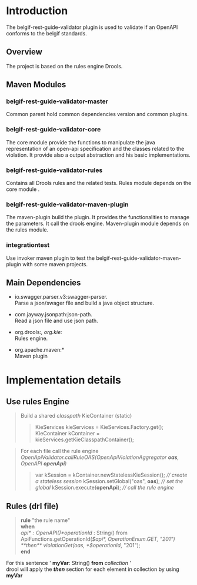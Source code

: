# Introduction

The belgif-rest-guide-validator plugin is used to validate if an OpenAPI conforms to the belgif standards.

## Overview

The project is based on the rules engine Drools.

## Maven Modules

### belgif-rest-guide-validator-master
Common parent hold common dependencies version and common plugins.

### belgif-rest-guide-validator-core

The core module provide the functions to manipulate the java representation of an open-api specification and the classes related to the violation.
It provide also a output abstraction and his basic implementations.

### belgif-rest-guide-validator-rules

Contains all Drools rules and the related tests.
Rules module depends on the core module .

### belgif-rest-guide-validator-maven-plugin

The maven-plugin build the plugin. It provides the functionalities to manage the parameters.
It call the drools engine.
Maven-plugin module depends on the rules module.

### integrationtest

Use invoker maven plugin to test the belgif-rest-guide-validator-maven-plugin with some maven projects.

## Main Dependencies

* io.swagger.parser.v3:swagger-parser.  
Parse a json/swager file and build a java object structure.

* com.jayway.jsonpath:json-path.  
Read a json file and use json path.

* org.drools:*, org.kie:*  
Rules engine.

* org.apache.maven:*  
Maven plugin

# Implementation details

## Use rules Engine
 
> Build a shared *classpath* KieContainer (static)
>> KieServices kieServices = KieServices.Factory.get();  
>> KieContainer kContainer = kieServices.getKieClasspathContainer();  

> For each file call the rule engine   
> *OpenApiValidator.callRuleOAS(*OpenApiViolationAggregator* **oas**, *OpenAPI* **openApi**)*
>> var kSession = kContainer.newStatelessKieSession();  *// create a stateless session*
>> kSession.setGlobal("oas", **oas**);  *// set the global*
>> kSession.execute(**openApi**);  *// call the rule engine*

## Rules (drl file)
> **rule** "the rule name"   
> **when**  
> *$api* : OpenAPI()  
> *$operationId* : String() from ApiFunctions.getOperationId(*$api*, OperationEnum.GET, "201")  
> **then**  
> violationGet(oas, *$operationId*, "201");  
> **end**

 For this sentence ' **myVar**: String() **from** *collection* '   
drool will apply the ***then*** section for each element in collection by using **myVar**


